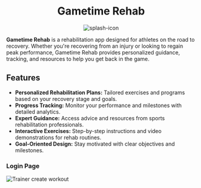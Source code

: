 <div align="center">

# Gametime Rehab

![splash-icon](https://github.com/user-attachments/assets/a7b80130-6504-46a8-b21d-92075613f03f)

</div>

**Gametime Rehab** is a rehabilitation app designed for athletes on the road to recovery. Whether you're recovering from an injury or looking to regain peak performance, Gametime Rehab provides personalized guidance, tracking, and resources to help you get back in the game.

## Features

- **Personalized Rehabilitation Plans:** Tailored exercises and programs based on your recovery stage and goals.
- **Progress Tracking:** Monitor your performance and milestones with detailed analytics.
- **Expert Guidance:** Access advice and resources from sports rehabilitation professionals.
- **Interactive Exercises:** Step-by-step instructions and video demonstrations for rehab routines.
- **Goal-Oriented Design:** Stay motivated with clear objectives and milestones.

### Login Page
![Trainer create workout](https://github.com/user-attachments/assets/9058a419-4f66-465b-a23f-1d041f278981)
